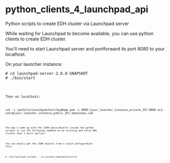 python_clients_4_launchpad_api
==============================

Python scripts to create EDH cluster via Launchpad server

While waiting for Launchpad to become available, you can use python clients to create EDH cluster.

You'll need to start Launchpad server and portforward its port 8080 to your localhost.

On your launcher instance:
<pre><code># cd launchpad-server-2.0.0-SNAPSHOT
# ./bin/start
<code></pre>

Then on localhost:

<pre><code>ssh -i /path/to/launchpad/host/keyName.pem -L 8080:[your_launcher_instance_private_IP]:8080 ec2-user@[your_launcher_instance_public_IP].amazonaws.com
<code></pre>

The way I came up with the JSON specs/objects inside the python scripts is run the following command on an existing and valid AWS cluster that I built earlier:

You can easily get the JSON objects from a valid configuration file:

<pre><code># ./bin/launchpad validate <your_aws.conf> --lp.validate.dumpTemplates=true
<code></pre>
